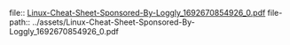 file:: [Linux-Cheat-Sheet-Sponsored-By-Loggly_1692670854926_0.pdf](../assets/Linux-Cheat-Sheet-Sponsored-By-Loggly_1692670854926_0.pdf)
file-path:: ../assets/Linux-Cheat-Sheet-Sponsored-By-Loggly_1692670854926_0.pdf
